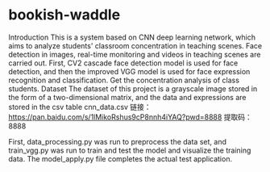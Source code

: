 # bookish-waddle
Introduction
This is a system based on CNN deep learning network, which aims to analyze students' classroom concentration in teaching scenes. Face detection in images, real-time monitoring and videos in teaching scenes are carried out. First, CV2 cascade face detection model is used for face detection, and then the improved VGG model is used for face expression recognition and classification. Get the concentration analysis of class students.
Dataset
The dataset of this project is a grayscale image stored in the form of a two-dimensional matrix, and the data and expressions are stored in the csv table cnn_data.csv
链接：https://pan.baidu.com/s/1lMikoRshus9cP8nnh4iYAQ?pwd=8888 
提取码：8888

First, data_processing.py was run to preprocess the data set, and train_vgg.py was run to train and test the model and visualize the training data. The model_apply.py file completes the actual test application.

